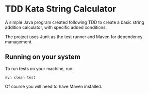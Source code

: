 # TDD Kata String Calculator

A simple Java program created following TDD to create 
a basic string addition calculator, with specific added conditions.

The project uses Junit as the test runner and Maven for dependency management.

## Running on your system

To run tests on your machine, run:

```
mvn clean test
```

Of course you will need to have Maven installed.